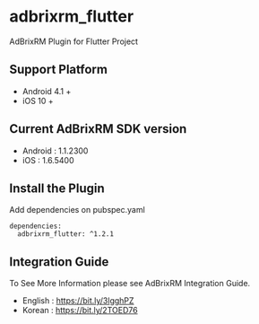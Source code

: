 # adbrixrm_flutter

AdBrixRM Plugin for Flutter Project

## Support Platform

- Android 4.1 +
- iOS 10 +

## Current AdBrixRM SDK version

- Android :  1.1.2300
- iOS : 1.6.5400

## Install the Plugin

Add dependencies on pubspec.yaml

```
dependencies:
  adbrixrm_flutter: ^1.2.1
```

## Integration Guide

To See More Information please see AdBrixRM Integration Guide.

- English : https://bit.ly/3lgghPZ
- Korean : https://bit.ly/2TOED76
